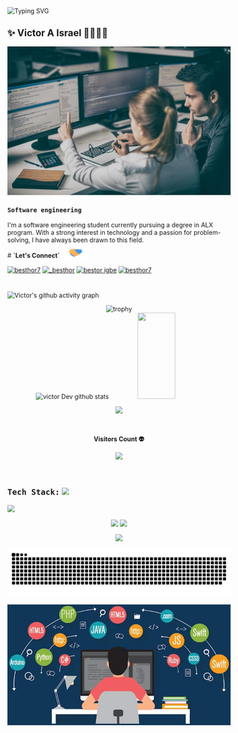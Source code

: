 ![Typing SVG](https://readme-typing-svg.herokuapp.com/?color=00b3ff&size=35&center=true&vCenter=true&width=1000&lines=HEY💗;I'm+from+Egypt;I'm+Currently+an+ALX+Student🤓;Welcome!💕)


<h2>✨ Victor A Israel 👨🏻‍💻✨</h2>
<img align="center" alt="Coding" width="999" src="https://github.com/victor0089/victor0089/blob/main/2.jpg">
<h3><code>Software engineering</code></h3>

<p>I'm a software engineering student currently pursuing a degree in ALX program. With a strong interest in technology and a passion for problem-solving, I have always been drawn to this field.
 <br>
# <b>`Let's Connect`</b><img src="https://github.com/0xAbdulKhalid/0xAbdulKhalid/raw/main/assets/mdImages/handshake.gif" width ="70">
<p > 
<p align="left">
<a href="https://www.youtube.com/channel/
" target="blank"><img align="center" src="https://raw.githubusercontent.com/rahuldkjain/github-profile-readme-generator/master/src/images/icons/Social/youtube.svg" alt="besthor7" height="40" width="50" /></a>
<a href="https://instagram.com/" target="blank"><img align="center" src="https://raw.githubusercontent.com/rahuldkjain/github-profile-readme-generator/master/src/images/icons/Social/instagram.svg" alt="_besthor" height="40" width="50" /></a>
<a href="https://www.linkedin.com/in/Victor-a-israel/
" target="blank"><img align="center" src="https://raw.githubusercontent.com/rahuldkjain/github-profile-readme-generator/master/src/images/icons/Social/linked-in-alt.svg" alt="bestor igbe" height="40" width="50" /></a>
<a href="https://twitter.com/vstrongwell" target="blank"><img align="center" src="https://raw.githubusercontent.com/rahuldkjain/github-profile-readme-generator/master/src/images/icons/Social/twitter.svg" alt="besthor7" height="40" width="50" /></a>
</p>

#
<!--Social Media-->  
<div align="center"> 
<!--<a href="https://twitter.com/VStrongwell" target="_blank"><img src="https://img.shields.io/badge/-Twitter-%231DA1F2?style=for-the-badge&logo=twitter&logoColor=white"></a>
 <a href="https://github.com/victor0089" target="_blank"><img src="https://img.shields.io/badge/-GitHub-%23181717?style=for-the-badge&logo=github&logoColor=white"></a> -->
 </div>
 
<!--Graph-->
![Victor's github activity graph](https://github-readme-activity-graph.cyclic.app/graph?username=Victor0089&bg_color=0d1117&color=ffffff&line=00b3ff&point=f9fafa&area=true&hide_border=true)

<div align="center">
<img src="https://github-profile-trophy.vercel.app/?username=Victor0089&theme=radical" alt="trophy">
</div>

<!--Skill And More Information--> 
<div align="center">  
  <img width="49%" height="195px" src="https://github-readme-stats.vercel.app/api?username=victor0089&show_icons=true&count_private=true&hide_border=true&title_color=00b3ff&icon_color=00b4ff&text_color=c9d1d9&bg_color=0d1117" alt="victor Dev github stats" /> 
  <img width="41%" height="195px" src="https://github-readme-stats.vercel.app/api/top-langs/?username=Victor0089&layout=compact&hide_border=true&title_color=00b3ff&text_color=00b4ff&bg_color=0d1117" />
</div>

<!--Total Contributions--> 
 <p align="center">
<img  src="https://github-readme-streak-stats.herokuapp.com?user=Victor0089&theme=tokyonight_duo&hide_border=true"
</p>

<!--visits-->   
<div align="center">
<br><p align="centre"><b>Visitors Count 👽 </b></p>  
<p align="center"><img align="center" src="https://profile-counter.glitch.me/{victor.0089}/count.svg" /></p> 
<br>
</div>

## <b> `Tech Stack:`  </b><img src="https://media2.giphy.com/media/QssGEmpkyEOhBCb7e1/giphy.gif?cid=ecf05e47a0n3gi1bfqntqmob8g9aid1oyj2wr3ds3mg700bl&rid=giphy.gif" width ="30">
<p align="left">
  <a href="https://skillicons.dev">
    <img src="https://skillicons.dev/icons?i=python,js,c,react,nodejs,express,django,mysql,mongodb,php,nginx,firebase,html,css,vim,bash,git,linux&perline=13" />
  </a>
</p>


<p align="center">
 
  <img height="180em" src="https://github-readme-stats.vercel.app/api?username=victor0089&show_icons=true&count_private=true&theme=merko&text_color=c9cacc&icon_color=2bbc8a&bg_color=1d1f21" />
  <img height="180em" src="https://github-readme-stats.vercel.app/api/top-langs/?layout=compact&username=victor0089&theme=merko&text_color=c9cacc&icon_color=2bbc8a&bg_color=1d1f21" />
</p> 


<div id="header" align="center">
  <img src="https://media0.giphy.com/media/v1.Y2lkPTc5MGI3NjExazVoOWttb3U1c2JvcWYyODJ6ZTd5cHJiZzEzb2R5cXViMWhoMDczZCZlcD12MV9pbnRlcm5hbF9naWZfYnlfaWQmY3Q9Zw/CcwLAV11cALh3OuEJ5/giphy.gif" />
</di
  
 <!--25-->
![](https://github.com/Platane/snk/raw/output/github-contribution-grid-snake.svg)

<img align="center" alt="Coding" width="999" src="https://github.com/victor0089/victor0089/blob/main/3.jpg">
